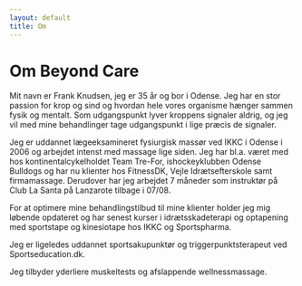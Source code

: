 ```yaml
---
layout: default
title: Om
---
```


# Om Beyond Care

Mit navn er Frank Knudsen, jeg er 35 år og bor i Odense. Jeg har en stor passion for krop og sind og hvordan hele vores organisme hænger sammen fysik og mentalt. Som udgangspunkt lyver kroppens signaler aldrig, og jeg vil med mine behandlinger tage udgangspunkt i lige præcis de signaler.

Jeg er uddannet lægeeksamineret fysiurgisk massør ved IKKC i Odense i 2006 og arbejdet intenst med massage lige siden. Jeg har bl.a. været med hos kontinentalcykelholdet Team Tre-For, ishockeyklubben Odense Bulldogs og har nu klienter hos FitnessDK, Vejle Idrætsefterskole samt firmamassage. Derudover har jeg arbejdet 7 måneder som instruktør på Club La Santa på Lanzarote tilbage i 07/08.

For at optimere mine behandlingstilbud til mine klienter holder jeg mig løbende opdateret og har senest kurser i idrætsskadeterapi og optapening med sportstape og kinesiotape hos IKKC og Sportspharma.

Jeg er ligeledes uddannet sportsakupunktør og triggerpunktsterapeut ved Sportseducation.dk.

Jeg tilbyder yderliere muskeltests og afslappende wellnessmassage.
